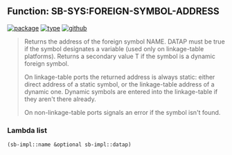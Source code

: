 ## Function: SB-SYS:FOREIGN-SYMBOL-ADDRESS
[![package](https://img.shields.io/badge/Package-SB--SYS-5f9ea0.svg?style=social&colorA=999999)](../) [![type](https://img.shields.io/badge/Type-Function-5f9ea0.svg?style=social&colorA=999999)](../#function) [![github](https://img.shields.io/badge/GitHub-View_the_source-5f9ea0.svg?style=social&colorA=999999&logo=github)](https://github.com/sbcl/sbcl/blob/master/src/code/foreign.lisp/) 

> Returns the address of the foreign symbol NAME. DATAP must be true if the
> symbol designates a variable (used only on linkage-table platforms).
> Returns a secondary value T if the symbol is a dynamic foreign symbol.
> 
> On linkage-table ports the returned address is always static: either direct
> address of a static symbol, or the linkage-table address of a dynamic one.
> Dynamic symbols are entered into the linkage-table if they aren't there already.
> 
> On non-linkage-table ports signals an error if the symbol isn't found.

### Lambda list
```cl
(sb-impl::name &optional sb-impl::datap)
```
